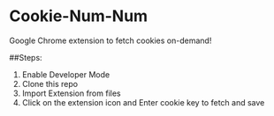 # Cookie-Num-Num

Google Chrome extension to fetch cookies on-demand!

##Steps:
1. Enable Developer Mode
2. Clone this repo
3. Import Extension from files
4. Click on the extension icon and Enter cookie key to fetch and save
